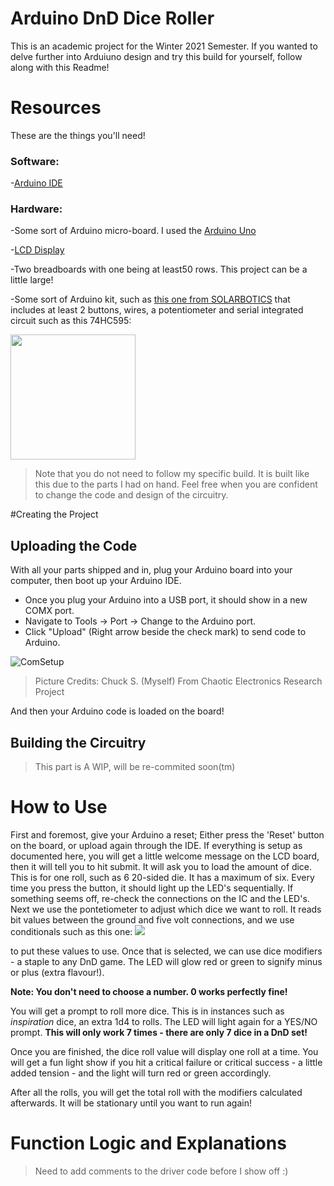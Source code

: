 # Arduino DnD Dice Roller
This is an academic project for the Winter 2021 Semester. If you wanted to delve further into Arduiuno design and try this build for yourself, follow along with this Readme!

# Resources

These are the things you'll need!

### Software:
-[Arduino IDE][AIDE]

### Hardware:
-Some sort of Arduino micro-board. I used the [Arduino Uno][uno] 

-[LCD Display][lcd]

-Two breadboards with one being at least50 rows. This project can be a little large!

-Some sort of Arduino kit, such as [this one from SOLARBOTICS][kit] that includes at least 2 buttons, wires, a potentiometer and serial integrated circuit such as this 74HC595:

<img src="https://i.imgur.com/JsIZY13.jpg" width="200">


> Note that you do not need to follow my specific build. It is built like this due to the parts I had on hand. 
Feel free when you are confident to change the code and design of the circuitry.



[AIDE]: <https://www.arduino.cc/en/software>
 [uno]: <https://store.arduino.cc/usa/fundamentals-bundle>
 [lcd]: <https://www.amazon.ca/gp/product/B07T8S3P1M/ref=ppx_yo_dt_b_asin_title_o01_s00?ie=UTF8&psc=1>
 [kit]: <https://solarbotics.com/product/ardx/>

#Creating the Project

## Uploading the Code

With all your parts shipped and in, plug your Arduino board into your computer, then boot up your Arduino IDE.

- Once you plug your Arduino into a USB port, it should show in a new COMX port.
- Navigate to Tools -> Port -> Change to the Arduino port.
- Click "Upload" (Right arrow beside the check mark) to send code to Arduino.

![ComSetup](https://i.imgur.com/K5Ee9tq.png)
>Picture Credits: Chuck S. (Myself) From Chaotic Electronics Research Project

And then your Arduino code is loaded on the board!

## Building the Circuitry

> This part is A WIP, will be re-commited soon(tm)

# How to Use

First and foremost, give your Arduino a reset; Either press the 'Reset' button on the board, or upload again through the IDE.
If everything is setup as documented here, you will get a little welcome message on the LCD board, then it will tell you to hit submit.
It will ask you to load the amount of dice. This is for one roll, such as 6 20-sided die. It has a maximum of six. Every time you press the button,
it should light up the LED's sequentially. If something seems off, re-check the connections on the IC and the LED's. 
Next we use the pontetiometer to adjust which dice we want to roll. It reads bit values between the ground and five volt connections, 
and we use conditionals such as this one: 
<img src="https://imgur.com/L3Rh99O.jpg">

to put these values to use. Once that is selected, we can use dice modifiers - a staple to any DnD game.
The LED will glow red or green to signify minus or plus (extra flavour!).

**Note: You don't need to choose a number. 0 works perfectly fine!**

You will get a prompt to roll more dice. This is in instances such as *inspiration* dice, an extra 1d4 to rolls. The LED will light again for a YES/NO prompt.
**This will only work 7 times - there are only 7 dice in a DnD set!**

Once you are finished, the dice roll value will display one roll at a time.
You will get a fun light show if you hit a critical failure or critical success - a little added tension - and the light will turn red or green accordingly.

After all the rolls, you will get the total roll with the modifiers calculated afterwards. It will be stationary until you want to run again!


# Function Logic and Explanations
>Need to add comments to the driver code before I show off :)

